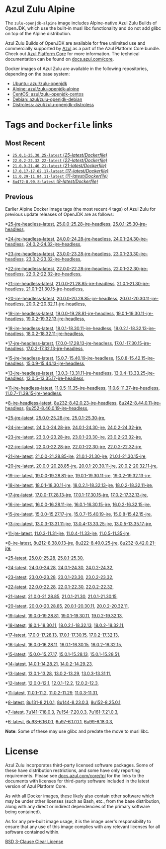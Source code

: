 Azul Zulu Alpine
================

The `zulu-openjdk-alpine` image includes Alpine-native Azul Zulu Builds of OpenJDK, which use the built-in musl libc functionality
and do not add glibc on top of the Alpine distribution.

Azul Zulu Builds of OpenJDK are available for free unlimited use and commercially supported by [Azul][1] as a part of the Azul Platform Core bundle.
Check out [Azul Platform Core][2] for more information. The technical documentation can be found on [docs.azul.com/core][3].

Docker images of Azul Zulu are available in the following repositories, depending on the base system:

  * [Ubuntu: azul/zulu-openjdk][4]
  * [Alpine: azul/zulu-openjdk-alpine][5]
  * [CentOS: azul/zulu-openjdk-centos][6]
  * [Debian: azul/zulu-openjdk-debian][7]
  * [Distroless: azul/zulu-openjdk-distroless][8]

Tags and `Dockerfile` links
===========================

Most Recent
-----------


  * [`25.0.1-25.30`, `25-latest` (*25-latest/Dockerfile)*][38]
  * [`22.0.2-22.32`, `22-latest` (*22-latest/Dockerfile)*][65]
  * [`21.0.9-21.46`, `21-latest` (*21-latest/Dockerfile)*][75]
  * [`17.0.17-17.62`, `17-latest` (*17-latest/Dockerfile)*][139]
  * [`11.0.29-11.84`, `11-latest` (*11-latest/Dockerfile)*][278]
  * [`8u472-8.90`, `8-latest` (*8-latest/Dockerfile)*][371]

Previous
--------

Earlier Alpine Docker image tags (the most recent 4 tags) of Azul Zulu for previous update releases of OpenJDK are as follows:


  *[25-jre-headless-latest][11],
  [25.0.0-25.28-jre-headless][41],
  [25.0.1-25.30-jre-headless][43],
  
  *[24-jre-headless-latest][12],
  [24.0.0-24.28-jre-headless][48],
  [24.0.1-24.30-jre-headless][50],
  [24.0.2-24.32-jre-headless][52],
  
  *[23-jre-headless-latest][13],
  [23.0.0-23.28-jre-headless][58],
  [23.0.1-23.30-jre-headless][60],
  [23.0.2-23.32-jre-headless][64],
  
  *[22-jre-headless-latest][14],
  [22.0.0-22.28-jre-headless][66],
  [22.0.1-22.30-jre-headless][70],
  [22.0.2-22.32-jre-headless][74],
  
  *[21-jre-headless-latest][15],
  [21.0.0-21.28.85-jre-headless][76],
  [21.0.1-21.30-jre-headless][80],
  [21.0.1-21.30.15-jre-headless][82],
  
  
  
  
  
  
  
  
  
  *[20-jre-headless-latest][16],
  [20.0.0-20.28.85-jre-headless][112],
  [20.0.1-20.30.11-jre-headless][114],
  [20.0.2-20.32.11-jre-headless][118],
  
  *[19-jre-headless-latest][17],
  [19.0.0-19.28.81-jre-headless][120],
  [19.0.1-19.30.11-jre-headless][124],
  [19.0.2-19.32.13-jre-headless][128],
  
  *[18-jre-headless-latest][18],
  [18.0.1-18.30.11-jre-headless][130],
  [18.0.2.1-18.32.13-jre-headless][134],
  [18.0.2-18.32.11-jre-headless][136],
  
  *[17-jre-headless-latest][19],
  [17.0.0-17.28.13-jre-headless][140],
  [17.0.1-17.30.15-jre-headless][145],
  [17.0.2-17.32.13-jre-headless][148],
  
  
  
  
  
  
  
  
  
  
  
  
  
  
  
  
  
  
  
  *[15-jre-headless-latest][20],
  [15.0.7-15.40.19-jre-headless][221],
  [15.0.8-15.42.15-jre-headless][225],
  [15.0.9-15.44.13-jre-headless][227],
  
  
  *[13-jre-headless-latest][21],
  [13.0.3-13.31.11-jre-headless][238],
  [13.0.4-13.33.25-jre-headless][243],
  [13.0.5-13.35.17-jre-headless][246],
  
  
  
  
  
  
  
  
  
  
  *[11-jre-headless-latest][22],
  [11.0.5-11.35-jre-headless][285],
  [11.0.6-11.37-jre-headless][290],
  [11.0.7-11.39.15-jre-headless][293],
  
  
  
  
  
  
  
  
  
  
  
  
  
  
  
  
  
  
  
  
  
  
  
  
  
  
  *[8-jre-headless-latest][23],
  [8u232-8.42.0.23-jre-headless][388],
  [8u242-8.44.0.11-jre-headless][391],
  [8u252-8.46.0.19-jre-headless][393],
  
  
  
  
  
  
  
  
  
  
  
  
  
  
  
  
  
  
  
  
  
  
  
  
  
  
  *[25-jre-latest][24],
  [25.0.0-25.28-jre][39],
  [25.0.1-25.30-jre][44],
  
  *[24-jre-latest][25],
  [24.0.0-24.28-jre][47],
  [24.0.1-24.30-jre][49],
  [24.0.2-24.32-jre][53],
  
  *[23-jre-latest][26],
  [23.0.0-23.28-jre][56],
  [23.0.1-23.30-jre][61],
  [23.0.2-23.32-jre][63],
  
  *[22-jre-latest][27],
  [22.0.0-22.28-jre][68],
  [22.0.1-22.30-jre][69],
  [22.0.2-22.32-jre][73],
  
  *[21-jre-latest][28],
  [21.0.0-21.28.85-jre][78],
  [21.0.1-21.30-jre][79],
  [21.0.1-21.30.15-jre][84],
  
  
  
  
  
  
  
  
  
  *[20-jre-latest][29],
  [20.0.0-20.28.85-jre][111],
  [20.0.1-20.30.11-jre][115],
  [20.0.2-20.32.11-jre][117],
  
  *[19-jre-latest][30],
  [19.0.0-19.28.81-jre][122],
  [19.0.1-19.30.11-jre][123],
  [19.0.2-19.32.13-jre][126],
  
  *[18-jre-latest][31],
  [18.0.1-18.30.11-jre][132],
  [18.0.2.1-18.32.13-jre][133],
  [18.0.2-18.32.11-jre][137],
  
  *[17-jre-latest][32],
  [17.0.0-17.28.13-jre][142],
  [17.0.1-17.30.15-jre][143],
  [17.0.2-17.32.13-jre][147],
  
  
  
  
  
  
  
  
  
  
  
  
  
  
  
  
  
  
  
  *[16-jre-latest][33],
  [16.0.0-16.28.11-jre][205],
  [16.0.1-16.30.15-jre][206],
  [16.0.2-16.32.15-jre][209],
  
  *[15-jre-latest][34],
  [15.0.0-15.27.17-jre][211],
  [15.0.7-15.40.19-jre][220],
  [15.0.8-15.42.15-jre][224],
  
  
  
  *[13-jre-latest][35],
  [13.0.3-13.31.11-jre][240],
  [13.0.4-13.33.25-jre][242],
  [13.0.5-13.35.17-jre][245],
  
  
  
  
  
  
  
  
  
  
  *[11-jre-latest][36],
  [11.0.3-11.31-jre][281],
  [11.0.4-11.33-jre][284],
  [11.0.5-11.35-jre][286],
  
  
  
  
  
  
  
  
  
  
  
  
  
  
  
  
  
  
  
  
  
  
  
  
  
  
  
  
  
  *[8-jre-latest][37],
  [8u212-8.38.0.13-jre][381],
  [8u222-8.40.0.25-jre][382],
  [8u232-8.42.0.21-jre][385],
  
  
  
  
  
  
  
  
  
  
  
  
  
  
  
  
  
  
  
  
  
  
  
  
  
  
  
  
  
  
  *[25-latest][38],
  [25.0.0-25.28][40],
  [25.0.1-25.30][42],
  
  *[24-latest][45],
  [24.0.0-24.28][46],
  [24.0.1-24.30][51],
  [24.0.2-24.32][54],
  
  *[23-latest][55],
  [23.0.0-23.28][57],
  [23.0.1-23.30][59],
  [23.0.2-23.32][62],
  
  *[22-latest][65],
  [22.0.0-22.28][67],
  [22.0.1-22.30][71],
  [22.0.2-22.32][72],
  
  *[21-latest][75],
  [21.0.0-21.28.85][77],
  [21.0.1-21.30][81],
  [21.0.1-21.30.15][83],
  
  
  
  
  
  
  
  
  
  *[20-latest][109],
  [20.0.0-20.28.85][110],
  [20.0.1-20.30.11][113],
  [20.0.2-20.32.11][116],
  
  *[19-latest][119],
  [19.0.0-19.28.81][121],
  [19.0.1-19.30.11][125],
  [19.0.2-19.32.13][127],
  
  *[18-latest][129],
  [18.0.1-18.30.11][131],
  [18.0.2.1-18.32.13][135],
  [18.0.2-18.32.11][138],
  
  *[17-latest][139],
  [17.0.0-17.28.13][141],
  [17.0.1-17.30.15][144],
  [17.0.2-17.32.13][146],
  
  
  
  
  
  
  
  
  
  
  
  
  
  
  
  
  
  
  
  *[16-latest][203],
  [16.0.0-16.28.11][204],
  [16.0.1-16.30.15][207],
  [16.0.2-16.32.15][208],
  
  *[15-latest][210],
  [15.0.0-15.27.17][212],
  [15.0.1-15.28.13][213],
  [15.0.1-15.28.51][214],
  
  
  
  
  
  
  
  
  
  
  *[14-latest][232],
  [14.0.1-14.28.21][233],
  [14.0.2-14.29.23][234],
  
  *[13-latest][235],
  [13.0.1-13.28][236],
  [13.0.2-13.29][237],
  [13.0.3-13.31.11][239],
  
  
  
  
  
  
  
  
  
  
  
  
  *[12-latest][274],
  [12.0.0-12.1][275],
  [12.0.1-12.2][276],
  [12.0.2-12.3][277],
  
  *[11-latest][278],
  [11.0.1-11.2][279],
  [11.0.2-11.29][280],
  [11.0.3-11.31][282],
  
  
  
  
  
  
  
  
  
  
  
  
  
  
  
  
  
  
  
  
  
  
  
  
  
  
  
  
  
  
  
  *[8-latest][371],
  [8u131-8.21.0.1][372],
  [8u144-8.23.0.3][373],
  [8u152-8.25.0.1][374],
  
  
  
  
  
  
  
  
  
  
  
  
  
  
  
  
  
  
  
  
  
  
  
  
  
  
  
  
  
  
  
  
  
  
  
  
  
  
  *[7-latest][472],
  [7u141-7.18.0.3][473],
  [7u154-7.20.0.3][474],
  [7u161-7.21.0.3][475],
  
  
  
  
  
  
  
  
  
  
  
  
  
  
  
  
  
  
  
  
  *[6-latest][495],
  [6u93-6.16.0.1][496],
  [6u97-6.17.0.1][497],
  [6u99-6.18.0.3][498],
  
  
  
  
  **Note**: Some of these may use glibc and predate the move to musl libc.

License
=======

Azul Zulu incorporates third-party licensed software packages. Some of these have distribution restrictions, and some have only reporting requirements. Please see [docs.azul.com/core/tpl][9] for the links to the documents with licenses for third-party software included in the latest version of Azul Platform Core.

As with all Docker images, these likely also contain other software which may be under other licenses (such as Bash, etc., from the base distribution, along with any direct or indirect dependencies of the primary software being contained).

As for any pre-built image usage, it is the image user's responsibility to ensure that any use of this image complies with any relevant licenses for all software contained within.

[BSD 3-Clause Clear License][10]

  [1]: https://www.azul.com/
  [2]: https://www.azul.com/products/core/
  [3]: https://docs.azul.com/core/
  [4]: https://hub.docker.com/r/azul/zulu-openjdk
  [5]: https://hub.docker.com/r/azul/zulu-openjdk-alpine
  [6]: https://hub.docker.com/r/azul/zulu-openjdk-centos
  [7]: https://hub.docker.com/r/azul/zulu-openjdk-debian
  [8]: https://hub.docker.com/r/azul/zulu-openjdk-distroless
  [9]: https://docs.azul.com/core/tpl
  [10]: https://github.com/zulu-openjdk/zulu-openjdk/blob/master/LICENSE.txt


  [11]: https://github.com/zulu-openjdk/zulu-openjdk/blob/master/alpine/25-jre-headless-latest/Dockerfile
  [41]: https://github.com/zulu-openjdk/zulu-openjdk/blob/master/alpine/25.0.0-25.28-jre-headless/Dockerfile
  [43]: https://github.com/zulu-openjdk/zulu-openjdk/blob/master/alpine/25.0.1-25.30-jre-headless/Dockerfile
  
  [12]: https://github.com/zulu-openjdk/zulu-openjdk/blob/master/alpine/24-jre-headless-latest/Dockerfile
  [48]: https://github.com/zulu-openjdk/zulu-openjdk/blob/master/alpine/24.0.0-24.28-jre-headless/Dockerfile
  [50]: https://github.com/zulu-openjdk/zulu-openjdk/blob/master/alpine/24.0.1-24.30-jre-headless/Dockerfile
  [52]: https://github.com/zulu-openjdk/zulu-openjdk/blob/master/alpine/24.0.2-24.32-jre-headless/Dockerfile
  
  [13]: https://github.com/zulu-openjdk/zulu-openjdk/blob/master/alpine/23-jre-headless-latest/Dockerfile
  [58]: https://github.com/zulu-openjdk/zulu-openjdk/blob/master/alpine/23.0.0-23.28-jre-headless/Dockerfile
  [60]: https://github.com/zulu-openjdk/zulu-openjdk/blob/master/alpine/23.0.1-23.30-jre-headless/Dockerfile
  [64]: https://github.com/zulu-openjdk/zulu-openjdk/blob/master/alpine/23.0.2-23.32-jre-headless/Dockerfile
  
  [14]: https://github.com/zulu-openjdk/zulu-openjdk/blob/master/alpine/22-jre-headless-latest/Dockerfile
  [66]: https://github.com/zulu-openjdk/zulu-openjdk/blob/master/alpine/22.0.0-22.28-jre-headless/Dockerfile
  [70]: https://github.com/zulu-openjdk/zulu-openjdk/blob/master/alpine/22.0.1-22.30-jre-headless/Dockerfile
  [74]: https://github.com/zulu-openjdk/zulu-openjdk/blob/master/alpine/22.0.2-22.32-jre-headless/Dockerfile
  
  [15]: https://github.com/zulu-openjdk/zulu-openjdk/blob/master/alpine/21-jre-headless-latest/Dockerfile
  [76]: https://github.com/zulu-openjdk/zulu-openjdk/blob/master/alpine/21.0.0-21.28.85-jre-headless/Dockerfile
  [80]: https://github.com/zulu-openjdk/zulu-openjdk/blob/master/alpine/21.0.1-21.30-jre-headless/Dockerfile
  [82]: https://github.com/zulu-openjdk/zulu-openjdk/blob/master/alpine/21.0.1-21.30.15-jre-headless/Dockerfile
  
  
  
  
  
  
  
  
  
  [16]: https://github.com/zulu-openjdk/zulu-openjdk/blob/master/alpine/20-jre-headless-latest/Dockerfile
  [112]: https://github.com/zulu-openjdk/zulu-openjdk/blob/master/alpine/20.0.0-20.28.85-jre-headless/Dockerfile
  [114]: https://github.com/zulu-openjdk/zulu-openjdk/blob/master/alpine/20.0.1-20.30.11-jre-headless/Dockerfile
  [118]: https://github.com/zulu-openjdk/zulu-openjdk/blob/master/alpine/20.0.2-20.32.11-jre-headless/Dockerfile
  
  [17]: https://github.com/zulu-openjdk/zulu-openjdk/blob/master/alpine/19-jre-headless-latest/Dockerfile
  [120]: https://github.com/zulu-openjdk/zulu-openjdk/blob/master/alpine/19.0.0-19.28.81-jre-headless/Dockerfile
  [124]: https://github.com/zulu-openjdk/zulu-openjdk/blob/master/alpine/19.0.1-19.30.11-jre-headless/Dockerfile
  [128]: https://github.com/zulu-openjdk/zulu-openjdk/blob/master/alpine/19.0.2-19.32.13-jre-headless/Dockerfile
  
  [18]: https://github.com/zulu-openjdk/zulu-openjdk/blob/master/alpine/18-jre-headless-latest/Dockerfile
  [130]: https://github.com/zulu-openjdk/zulu-openjdk/blob/master/alpine/18.0.1-18.30.11-jre-headless/Dockerfile
  [134]: https://github.com/zulu-openjdk/zulu-openjdk/blob/master/alpine/18.0.2.1-18.32.13-jre-headless/Dockerfile
  [136]: https://github.com/zulu-openjdk/zulu-openjdk/blob/master/alpine/18.0.2-18.32.11-jre-headless/Dockerfile
  
  [19]: https://github.com/zulu-openjdk/zulu-openjdk/blob/master/alpine/17-jre-headless-latest/Dockerfile
  [140]: https://github.com/zulu-openjdk/zulu-openjdk/blob/master/alpine/17.0.0-17.28.13-jre-headless/Dockerfile
  [145]: https://github.com/zulu-openjdk/zulu-openjdk/blob/master/alpine/17.0.1-17.30.15-jre-headless/Dockerfile
  [148]: https://github.com/zulu-openjdk/zulu-openjdk/blob/master/alpine/17.0.2-17.32.13-jre-headless/Dockerfile
  
  
  
  
  
  
  
  
  
  
  
  
  
  
  
  
  
  
  
  [20]: https://github.com/zulu-openjdk/zulu-openjdk/blob/master/alpine/15-jre-headless-latest/Dockerfile
  [221]: https://github.com/zulu-openjdk/zulu-openjdk/blob/master/alpine/15.0.7-15.40.19-jre-headless/Dockerfile
  [225]: https://github.com/zulu-openjdk/zulu-openjdk/blob/master/alpine/15.0.8-15.42.15-jre-headless/Dockerfile
  [227]: https://github.com/zulu-openjdk/zulu-openjdk/blob/master/alpine/15.0.9-15.44.13-jre-headless/Dockerfile
  
  
  [21]: https://github.com/zulu-openjdk/zulu-openjdk/blob/master/alpine/13-jre-headless-latest/Dockerfile
  [238]: https://github.com/zulu-openjdk/zulu-openjdk/blob/master/alpine/13.0.3-13.31.11-jre-headless/Dockerfile
  [243]: https://github.com/zulu-openjdk/zulu-openjdk/blob/master/alpine/13.0.4-13.33.25-jre-headless/Dockerfile
  [246]: https://github.com/zulu-openjdk/zulu-openjdk/blob/master/alpine/13.0.5-13.35.17-jre-headless/Dockerfile
  
  
  
  
  
  
  
  
  
  
  [22]: https://github.com/zulu-openjdk/zulu-openjdk/blob/master/alpine/11-jre-headless-latest/Dockerfile
  [285]: https://github.com/zulu-openjdk/zulu-openjdk/blob/master/alpine/11.0.5-11.35-jre-headless/Dockerfile
  [290]: https://github.com/zulu-openjdk/zulu-openjdk/blob/master/alpine/11.0.6-11.37-jre-headless/Dockerfile
  [293]: https://github.com/zulu-openjdk/zulu-openjdk/blob/master/alpine/11.0.7-11.39.15-jre-headless/Dockerfile
  
  
  
  
  
  
  
  
  
  
  
  
  
  
  
  
  
  
  
  
  
  
  
  
  
  
  [23]: https://github.com/zulu-openjdk/zulu-openjdk/blob/master/alpine/8-jre-headless-latest/Dockerfile
  [388]: https://github.com/zulu-openjdk/zulu-openjdk/blob/master/alpine/8u232-8.42.0.23-jre-headless/Dockerfile
  [391]: https://github.com/zulu-openjdk/zulu-openjdk/blob/master/alpine/8u242-8.44.0.11-jre-headless/Dockerfile
  [393]: https://github.com/zulu-openjdk/zulu-openjdk/blob/master/alpine/8u252-8.46.0.19-jre-headless/Dockerfile
  
  
  
  
  
  
  
  
  
  
  
  
  
  
  
  
  
  
  
  
  
  
  
  
  
  
  [24]: https://github.com/zulu-openjdk/zulu-openjdk/blob/master/alpine/25-jre-latest/Dockerfile
  [39]: https://github.com/zulu-openjdk/zulu-openjdk/blob/master/alpine/25.0.0-25.28-jre/Dockerfile
  [44]: https://github.com/zulu-openjdk/zulu-openjdk/blob/master/alpine/25.0.1-25.30-jre/Dockerfile
  
  [25]: https://github.com/zulu-openjdk/zulu-openjdk/blob/master/alpine/24-jre-latest/Dockerfile
  [47]: https://github.com/zulu-openjdk/zulu-openjdk/blob/master/alpine/24.0.0-24.28-jre/Dockerfile
  [49]: https://github.com/zulu-openjdk/zulu-openjdk/blob/master/alpine/24.0.1-24.30-jre/Dockerfile
  [53]: https://github.com/zulu-openjdk/zulu-openjdk/blob/master/alpine/24.0.2-24.32-jre/Dockerfile
  
  [26]: https://github.com/zulu-openjdk/zulu-openjdk/blob/master/alpine/23-jre-latest/Dockerfile
  [56]: https://github.com/zulu-openjdk/zulu-openjdk/blob/master/alpine/23.0.0-23.28-jre/Dockerfile
  [61]: https://github.com/zulu-openjdk/zulu-openjdk/blob/master/alpine/23.0.1-23.30-jre/Dockerfile
  [63]: https://github.com/zulu-openjdk/zulu-openjdk/blob/master/alpine/23.0.2-23.32-jre/Dockerfile
  
  [27]: https://github.com/zulu-openjdk/zulu-openjdk/blob/master/alpine/22-jre-latest/Dockerfile
  [68]: https://github.com/zulu-openjdk/zulu-openjdk/blob/master/alpine/22.0.0-22.28-jre/Dockerfile
  [69]: https://github.com/zulu-openjdk/zulu-openjdk/blob/master/alpine/22.0.1-22.30-jre/Dockerfile
  [73]: https://github.com/zulu-openjdk/zulu-openjdk/blob/master/alpine/22.0.2-22.32-jre/Dockerfile
  
  [28]: https://github.com/zulu-openjdk/zulu-openjdk/blob/master/alpine/21-jre-latest/Dockerfile
  [78]: https://github.com/zulu-openjdk/zulu-openjdk/blob/master/alpine/21.0.0-21.28.85-jre/Dockerfile
  [79]: https://github.com/zulu-openjdk/zulu-openjdk/blob/master/alpine/21.0.1-21.30-jre/Dockerfile
  [84]: https://github.com/zulu-openjdk/zulu-openjdk/blob/master/alpine/21.0.1-21.30.15-jre/Dockerfile
  
  
  
  
  
  
  
  
  
  [29]: https://github.com/zulu-openjdk/zulu-openjdk/blob/master/alpine/20-jre-latest/Dockerfile
  [111]: https://github.com/zulu-openjdk/zulu-openjdk/blob/master/alpine/20.0.0-20.28.85-jre/Dockerfile
  [115]: https://github.com/zulu-openjdk/zulu-openjdk/blob/master/alpine/20.0.1-20.30.11-jre/Dockerfile
  [117]: https://github.com/zulu-openjdk/zulu-openjdk/blob/master/alpine/20.0.2-20.32.11-jre/Dockerfile
  
  [30]: https://github.com/zulu-openjdk/zulu-openjdk/blob/master/alpine/19-jre-latest/Dockerfile
  [122]: https://github.com/zulu-openjdk/zulu-openjdk/blob/master/alpine/19.0.0-19.28.81-jre/Dockerfile
  [123]: https://github.com/zulu-openjdk/zulu-openjdk/blob/master/alpine/19.0.1-19.30.11-jre/Dockerfile
  [126]: https://github.com/zulu-openjdk/zulu-openjdk/blob/master/alpine/19.0.2-19.32.13-jre/Dockerfile
  
  [31]: https://github.com/zulu-openjdk/zulu-openjdk/blob/master/alpine/18-jre-latest/Dockerfile
  [132]: https://github.com/zulu-openjdk/zulu-openjdk/blob/master/alpine/18.0.1-18.30.11-jre/Dockerfile
  [133]: https://github.com/zulu-openjdk/zulu-openjdk/blob/master/alpine/18.0.2.1-18.32.13-jre/Dockerfile
  [137]: https://github.com/zulu-openjdk/zulu-openjdk/blob/master/alpine/18.0.2-18.32.11-jre/Dockerfile
  
  [32]: https://github.com/zulu-openjdk/zulu-openjdk/blob/master/alpine/17-jre-latest/Dockerfile
  [142]: https://github.com/zulu-openjdk/zulu-openjdk/blob/master/alpine/17.0.0-17.28.13-jre/Dockerfile
  [143]: https://github.com/zulu-openjdk/zulu-openjdk/blob/master/alpine/17.0.1-17.30.15-jre/Dockerfile
  [147]: https://github.com/zulu-openjdk/zulu-openjdk/blob/master/alpine/17.0.2-17.32.13-jre/Dockerfile
  
  
  
  
  
  
  
  
  
  
  
  
  
  
  
  
  
  
  
  [33]: https://github.com/zulu-openjdk/zulu-openjdk/blob/master/alpine/16-jre-latest/Dockerfile
  [205]: https://github.com/zulu-openjdk/zulu-openjdk/blob/master/alpine/16.0.0-16.28.11-jre/Dockerfile
  [206]: https://github.com/zulu-openjdk/zulu-openjdk/blob/master/alpine/16.0.1-16.30.15-jre/Dockerfile
  [209]: https://github.com/zulu-openjdk/zulu-openjdk/blob/master/alpine/16.0.2-16.32.15-jre/Dockerfile
  
  [34]: https://github.com/zulu-openjdk/zulu-openjdk/blob/master/alpine/15-jre-latest/Dockerfile
  [211]: https://github.com/zulu-openjdk/zulu-openjdk/blob/master/alpine/15.0.0-15.27.17-jre/Dockerfile
  [220]: https://github.com/zulu-openjdk/zulu-openjdk/blob/master/alpine/15.0.7-15.40.19-jre/Dockerfile
  [224]: https://github.com/zulu-openjdk/zulu-openjdk/blob/master/alpine/15.0.8-15.42.15-jre/Dockerfile
  
  
  
  [35]: https://github.com/zulu-openjdk/zulu-openjdk/blob/master/alpine/13-jre-latest/Dockerfile
  [240]: https://github.com/zulu-openjdk/zulu-openjdk/blob/master/alpine/13.0.3-13.31.11-jre/Dockerfile
  [242]: https://github.com/zulu-openjdk/zulu-openjdk/blob/master/alpine/13.0.4-13.33.25-jre/Dockerfile
  [245]: https://github.com/zulu-openjdk/zulu-openjdk/blob/master/alpine/13.0.5-13.35.17-jre/Dockerfile
  
  
  
  
  
  
  
  
  
  
  [36]: https://github.com/zulu-openjdk/zulu-openjdk/blob/master/alpine/11-jre-latest/Dockerfile
  [281]: https://github.com/zulu-openjdk/zulu-openjdk/blob/master/alpine/11.0.3-11.31-jre/Dockerfile
  [284]: https://github.com/zulu-openjdk/zulu-openjdk/blob/master/alpine/11.0.4-11.33-jre/Dockerfile
  [286]: https://github.com/zulu-openjdk/zulu-openjdk/blob/master/alpine/11.0.5-11.35-jre/Dockerfile
  
  
  
  
  
  
  
  
  
  
  
  
  
  
  
  
  
  
  
  
  
  
  
  
  
  
  
  
  
  [37]: https://github.com/zulu-openjdk/zulu-openjdk/blob/master/alpine/8-jre-latest/Dockerfile
  [381]: https://github.com/zulu-openjdk/zulu-openjdk/blob/master/alpine/8u212-8.38.0.13-jre/Dockerfile
  [382]: https://github.com/zulu-openjdk/zulu-openjdk/blob/master/alpine/8u222-8.40.0.25-jre/Dockerfile
  [385]: https://github.com/zulu-openjdk/zulu-openjdk/blob/master/alpine/8u232-8.42.0.21-jre/Dockerfile
  
  
  
  
  
  
  
  
  
  
  
  
  
  
  
  
  
  
  
  
  
  
  
  
  
  
  
  
  
  
  [38]: https://github.com/zulu-openjdk/zulu-openjdk/blob/master/alpine/25-latest/Dockerfile
  [40]: https://github.com/zulu-openjdk/zulu-openjdk/blob/master/alpine/25.0.0-25.28/Dockerfile
  [42]: https://github.com/zulu-openjdk/zulu-openjdk/blob/master/alpine/25.0.1-25.30/Dockerfile
  
  [45]: https://github.com/zulu-openjdk/zulu-openjdk/blob/master/alpine/24-latest/Dockerfile
  [46]: https://github.com/zulu-openjdk/zulu-openjdk/blob/master/alpine/24.0.0-24.28/Dockerfile
  [51]: https://github.com/zulu-openjdk/zulu-openjdk/blob/master/alpine/24.0.1-24.30/Dockerfile
  [54]: https://github.com/zulu-openjdk/zulu-openjdk/blob/master/alpine/24.0.2-24.32/Dockerfile
  
  [55]: https://github.com/zulu-openjdk/zulu-openjdk/blob/master/alpine/23-latest/Dockerfile
  [57]: https://github.com/zulu-openjdk/zulu-openjdk/blob/master/alpine/23.0.0-23.28/Dockerfile
  [59]: https://github.com/zulu-openjdk/zulu-openjdk/blob/master/alpine/23.0.1-23.30/Dockerfile
  [62]: https://github.com/zulu-openjdk/zulu-openjdk/blob/master/alpine/23.0.2-23.32/Dockerfile
  
  [65]: https://github.com/zulu-openjdk/zulu-openjdk/blob/master/alpine/22-latest/Dockerfile
  [67]: https://github.com/zulu-openjdk/zulu-openjdk/blob/master/alpine/22.0.0-22.28/Dockerfile
  [71]: https://github.com/zulu-openjdk/zulu-openjdk/blob/master/alpine/22.0.1-22.30/Dockerfile
  [72]: https://github.com/zulu-openjdk/zulu-openjdk/blob/master/alpine/22.0.2-22.32/Dockerfile
  
  [75]: https://github.com/zulu-openjdk/zulu-openjdk/blob/master/alpine/21-latest/Dockerfile
  [77]: https://github.com/zulu-openjdk/zulu-openjdk/blob/master/alpine/21.0.0-21.28.85/Dockerfile
  [81]: https://github.com/zulu-openjdk/zulu-openjdk/blob/master/alpine/21.0.1-21.30/Dockerfile
  [83]: https://github.com/zulu-openjdk/zulu-openjdk/blob/master/alpine/21.0.1-21.30.15/Dockerfile
  
  
  
  
  
  
  
  
  
  [109]: https://github.com/zulu-openjdk/zulu-openjdk/blob/master/alpine/20-latest/Dockerfile
  [110]: https://github.com/zulu-openjdk/zulu-openjdk/blob/master/alpine/20.0.0-20.28.85/Dockerfile
  [113]: https://github.com/zulu-openjdk/zulu-openjdk/blob/master/alpine/20.0.1-20.30.11/Dockerfile
  [116]: https://github.com/zulu-openjdk/zulu-openjdk/blob/master/alpine/20.0.2-20.32.11/Dockerfile
  
  [119]: https://github.com/zulu-openjdk/zulu-openjdk/blob/master/alpine/19-latest/Dockerfile
  [121]: https://github.com/zulu-openjdk/zulu-openjdk/blob/master/alpine/19.0.0-19.28.81/Dockerfile
  [125]: https://github.com/zulu-openjdk/zulu-openjdk/blob/master/alpine/19.0.1-19.30.11/Dockerfile
  [127]: https://github.com/zulu-openjdk/zulu-openjdk/blob/master/alpine/19.0.2-19.32.13/Dockerfile
  
  [129]: https://github.com/zulu-openjdk/zulu-openjdk/blob/master/alpine/18-latest/Dockerfile
  [131]: https://github.com/zulu-openjdk/zulu-openjdk/blob/master/alpine/18.0.1-18.30.11/Dockerfile
  [135]: https://github.com/zulu-openjdk/zulu-openjdk/blob/master/alpine/18.0.2.1-18.32.13/Dockerfile
  [138]: https://github.com/zulu-openjdk/zulu-openjdk/blob/master/alpine/18.0.2-18.32.11/Dockerfile
  
  [139]: https://github.com/zulu-openjdk/zulu-openjdk/blob/master/alpine/17-latest/Dockerfile
  [141]: https://github.com/zulu-openjdk/zulu-openjdk/blob/master/alpine/17.0.0-17.28.13/Dockerfile
  [144]: https://github.com/zulu-openjdk/zulu-openjdk/blob/master/alpine/17.0.1-17.30.15/Dockerfile
  [146]: https://github.com/zulu-openjdk/zulu-openjdk/blob/master/alpine/17.0.2-17.32.13/Dockerfile
  
  
  
  
  
  
  
  
  
  
  
  
  
  
  
  
  
  
  
  [203]: https://github.com/zulu-openjdk/zulu-openjdk/blob/master/alpine/16-latest/Dockerfile
  [204]: https://github.com/zulu-openjdk/zulu-openjdk/blob/master/alpine/16.0.0-16.28.11/Dockerfile
  [207]: https://github.com/zulu-openjdk/zulu-openjdk/blob/master/alpine/16.0.1-16.30.15/Dockerfile
  [208]: https://github.com/zulu-openjdk/zulu-openjdk/blob/master/alpine/16.0.2-16.32.15/Dockerfile
  
  [210]: https://github.com/zulu-openjdk/zulu-openjdk/blob/master/alpine/15-latest/Dockerfile
  [212]: https://github.com/zulu-openjdk/zulu-openjdk/blob/master/alpine/15.0.0-15.27.17/Dockerfile
  [213]: https://github.com/zulu-openjdk/zulu-openjdk/blob/master/alpine/15.0.1-15.28.13/Dockerfile
  [214]: https://github.com/zulu-openjdk/zulu-openjdk/blob/master/alpine/15.0.1-15.28.51/Dockerfile
  
  
  
  
  
  
  
  
  
  
  [232]: https://github.com/zulu-openjdk/zulu-openjdk/blob/master/alpine/14-latest/Dockerfile
  [233]: https://github.com/zulu-openjdk/zulu-openjdk/blob/master/alpine/14.0.1-14.28.21/Dockerfile
  [234]: https://github.com/zulu-openjdk/zulu-openjdk/blob/master/alpine/14.0.2-14.29.23/Dockerfile
  
  [235]: https://github.com/zulu-openjdk/zulu-openjdk/blob/master/alpine/13-latest/Dockerfile
  [236]: https://github.com/zulu-openjdk/zulu-openjdk/blob/master/alpine/13.0.1-13.28/Dockerfile
  [237]: https://github.com/zulu-openjdk/zulu-openjdk/blob/master/alpine/13.0.2-13.29/Dockerfile
  [239]: https://github.com/zulu-openjdk/zulu-openjdk/blob/master/alpine/13.0.3-13.31.11/Dockerfile
  
  
  
  
  
  
  
  
  
  
  
  
  [274]: https://github.com/zulu-openjdk/zulu-openjdk/blob/master/alpine/12-latest/Dockerfile
  [275]: https://github.com/zulu-openjdk/zulu-openjdk/blob/master/alpine/12.0.0-12.1/Dockerfile
  [276]: https://github.com/zulu-openjdk/zulu-openjdk/blob/master/alpine/12.0.1-12.2/Dockerfile
  [277]: https://github.com/zulu-openjdk/zulu-openjdk/blob/master/alpine/12.0.2-12.3/Dockerfile
  
  [278]: https://github.com/zulu-openjdk/zulu-openjdk/blob/master/alpine/11-latest/Dockerfile
  [279]: https://github.com/zulu-openjdk/zulu-openjdk/blob/master/alpine/11.0.1-11.2/Dockerfile
  [280]: https://github.com/zulu-openjdk/zulu-openjdk/blob/master/alpine/11.0.2-11.29/Dockerfile
  [282]: https://github.com/zulu-openjdk/zulu-openjdk/blob/master/alpine/11.0.3-11.31/Dockerfile
  
  
  
  
  
  
  
  
  
  
  
  
  
  
  
  
  
  
  
  
  
  
  
  
  
  
  
  
  
  
  
  [371]: https://github.com/zulu-openjdk/zulu-openjdk/blob/master/alpine/8-latest/Dockerfile
  [372]: https://github.com/zulu-openjdk/zulu-openjdk/blob/master/alpine/8u131-8.21.0.1/Dockerfile
  [373]: https://github.com/zulu-openjdk/zulu-openjdk/blob/master/alpine/8u144-8.23.0.3/Dockerfile
  [374]: https://github.com/zulu-openjdk/zulu-openjdk/blob/master/alpine/8u152-8.25.0.1/Dockerfile
  
  
  
  
  
  
  
  
  
  
  
  
  
  
  
  
  
  
  
  
  
  
  
  
  
  
  
  
  
  
  
  
  
  
  
  
  
  
  [472]: https://github.com/zulu-openjdk/zulu-openjdk/blob/master/alpine/7-latest/Dockerfile
  [473]: https://github.com/zulu-openjdk/zulu-openjdk/blob/master/alpine/7u141-7.18.0.3/Dockerfile
  [474]: https://github.com/zulu-openjdk/zulu-openjdk/blob/master/alpine/7u154-7.20.0.3/Dockerfile
  [475]: https://github.com/zulu-openjdk/zulu-openjdk/blob/master/alpine/7u161-7.21.0.3/Dockerfile
  
  
  
  
  
  
  
  
  
  
  
  
  
  
  
  
  
  
  
  
  [495]: https://github.com/zulu-openjdk/zulu-openjdk/blob/master/alpine/6-latest/Dockerfile
  [496]: https://github.com/zulu-openjdk/zulu-openjdk/blob/master/alpine/6u93-6.16.0.1/Dockerfile
  [497]: https://github.com/zulu-openjdk/zulu-openjdk/blob/master/alpine/6u97-6.17.0.1/Dockerfile
  [498]: https://github.com/zulu-openjdk/zulu-openjdk/blob/master/alpine/6u99-6.18.0.3/Dockerfile
  
  
  
  
  